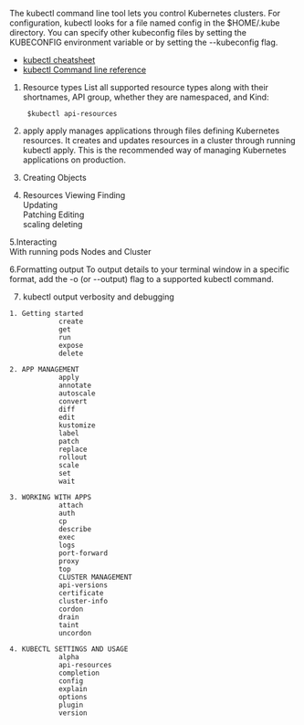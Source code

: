 
The kubectl command line tool lets you control Kubernetes clusters. 
For configuration, kubectl looks for a file named config in the $HOME/.kube directory. 
You can specify other kubeconfig files by setting the KUBECONFIG environment variable or 
by setting the --kubeconfig flag.

- [kubectl cheatsheet](https://kubernetes.io/docs/reference/kubectl/cheatsheet/)
- [kubectl Command line reference](https://kubernetes.io/docs/reference/generated/kubectl/kubectl-commands)

1. Resource types
        List all supported resource types along with their shortnames, 
        API group, whether they are namespaced, and Kind:
        
        $kubectl api-resources

2. apply
    apply manages applications through files defining Kubernetes resources. 
    It creates and updates resources in a cluster through running kubectl apply. 
    This is the recommended way of managing Kubernetes applications on production.

3. Creating Objects

4. Resources 
        Viewing 
        Finding  
        Updating  
        Patching 
        Editing  
        scaling
        deleting 

5.Interacting  
        With running pods
        Nodes and Cluster

6.Formatting output
        To output details to your terminal window in a specific format, add the -o (or --output) 
        flag to a supported kubectl command.

7. kubectl output verbosity and debugging

```
1. Getting started 
            create
            get
            run
            expose
            delete

2. APP MANAGEMENT
            apply
            annotate
            autoscale
            convert
            diff
            edit
            kustomize
            label
            patch
            replace
            rollout
            scale
            set
            wait

3. WORKING WITH APPS
            attach
            auth
            cp
            describe
            exec
            logs
            port-forward
            proxy
            top
            CLUSTER MANAGEMENT
            api-versions
            certificate
            cluster-info
            cordon
            drain
            taint
            uncordon

4. KUBECTL SETTINGS AND USAGE
            alpha
            api-resources
            completion
            config
            explain
            options
            plugin
            version
```